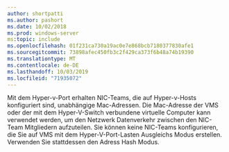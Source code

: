 ```yaml
---
author: shortpatti
ms.author: pashort
ms.date: 10/02/2018
ms.prod: windows-server
ms:topic: include
ms.openlocfilehash: 01f231ca730a19ac0e7e868bcb7180377830afe1
ms.sourcegitcommit: 73898afec450fb3c2f429ca373f6b48a74b19390
ms.translationtype: MT
ms.contentlocale: de-DE
ms.lasthandoff: 10/03/2019
ms.locfileid: "71935072"
---
```

Mit dem Hyper-v-Port erhalten NIC-Teams, die auf Hyper-v-Hosts konfiguriert sind, unabhängige Mac-Adressen.  Die Mac-Adresse der VMS oder der mit dem Hyper-V-Switch verbundene virtuelle Computer kann verwendet werden, um den Netzwerk Datenverkehr zwischen den NIC-Team Mitgliedern aufzuteilen. Sie können keine NIC-Teams konfigurieren, die Sie auf VMS mit dem Hyper-V-Port-Lasten Ausgleichs Modus erstellen. Verwenden Sie stattdessen den Adress Hash Modus. 